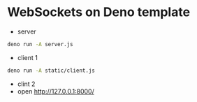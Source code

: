 # WebSockets on Deno template

- server
```sh
deno run -A server.js
```

- client 1
```sh
deno run -A static/client.js
```

- clint 2
- open http://127.0.0.1:8000/
